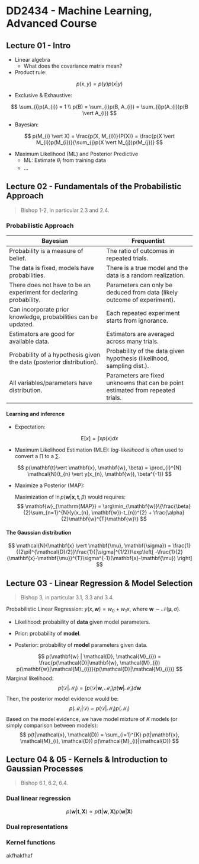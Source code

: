 # DD2434 - Machine Learning, Advanced Course

## Lecture 01 - Intro

- Linear algebra
  - What does the covariance matrix mean?
- Product rule:

$$
p(x,y) = p(y)p(x \vert y)
$$

- Exclusive & Exhaustive:

$$
\sum_{i}p(A_{i}) = 1 \\
p(B) = \sum_{i}p(B, A_{i}) = \sum_{i}p(A_{i})p(B \vert A_{i})
$$

- Bayesian:

$$
p(M_{i} \vert X) = \frac{p(X, M_{i})}{P(X)} = \frac{p(X \vert M_{i})p(M_{i})}{\sum_{j}p(X \vert M_{j})p(M_{j})}
$$

- Maximum Likelihood (ML) and Posterior Predictive
  - ML: Estimate $\theta_{i}$ from training data 
  - ...



## Lecture 02 - Fundamentals of the Probabilistic Approach

> Bishop 1-2, in particular 2.3 and 2.4.

### Probabilistic Approach

| Bayesian                                                     | Frequentist                                                  |
| ------------------------------------------------------------ | ------------------------------------------------------------ |
| Probability is a measure of belief.                          | The ratio of outcomes in repeated trials.                    |
| The data is fixed, models have probabilities.                | There is a true model and the data is a random realization.  |
| There does not have to be an experiment for declaring probability. | Parameters can only be deduced from data (likely outcome of experiment). |
| Can incorporate prior knowledge, probabilities can be updated. | Each repeated experiment starts from ignorance.              |
| Estimators are good for available data.                      | Estimators are averaged across many trials.                  |
| Probability of a hypothesis given the data (posterior distribution). | Probability of the data given hypothesis (likelihood, sampling dist.). |
| All variables/parameters have distribution.                  | Parameters are fixed unknowns that can be point estimated from repeated trials. |

#### Learning and inference

- Expectation:

$$
\mathrm{E}[x] = \int xp (x) dx
$$

- Maximum Likelihood Estimation (MLE): *log-likelihood* is often used to convert a $\prod$ to a $\sum$.

$$
p(\mathbf{t}\vert \mathbf{x}, \mathbf{w}, \beta) = \prod_{i}^{N} \mathcal{N}(t_{n} \vert y(x_{n}, \mathbf{w}), \beta^{-1})
$$

- Maximize a Posterior (MAP):

  Maximization of $\ln p(\mathbf{w}\vert \mathbf{x}, \mathbf{t}, \beta)$ would requires:
$$
\mathbf{w}_{\mathrm{MAP}} = \arg\min_{\mathbf{w}}\{\frac{\beta}{2}\sum_{n=1}^{N}(y(x_{n}, \mathbf{w})-t_{n})^{2} + \frac{\alpha}{2}\mathbf{w}^{T}\mathbf{w}\}
$$



#### The Gaussian distribution

$$
\mathcal{N}(\mathbf{x} \vert \mathbf{\mu}, \mathbf{\sigma}) = \frac{1}{(2\pi)^{\mathcal{D}/2}}\frac{1}{|\sigma|^{1/2}}\exp\left[ -\frac{1}{2}(\mathbf{x}-\mathbf{\mu})^{T}\sigma^{-1}(\mathbf{x}-\mathbf{\mu}) \right]
$$






## Lecture 03 - Linear Regression & Model Selection

> Bishop 3, in particular 3.1, 3.3 and 3.4.

Probabilistic Linear Regression: $y(x, \mathbf{w}) = w_{0} + w_{1} x$, where $\mathbf{w} \sim \mathcal{N}(\mathbf{\mu}, \sigma)$.



- Likelihood: probability of **data** given model parameters.

- Prior: probability of **model**.

- Posterior: probability of **model** parameters given data.



$$
p(\mathbf{w} | \mathcal{D}, \mathcal{M}_{i}) = \frac{p(\mathcal{D}|\mathbf{w}, \mathcal{M}_{i}) p(\mathbf{w}|\mathcal{M}_{i})}{p(\mathcal{D}|\mathcal{M}_{i})}
$$
Marginal likelihood:
$$
p(\mathcal{D}|\mathcal{M}_{i}) = \int p(\mathcal{D}|\mathbf{w}, \mathcal{M}_{i}) p(\mathbf{w}|\mathcal{M}_{i}) d\mathbf{w}
$$
Then, the posterior model evidence would be:
$$
p(\mathcal{M}_{i}|\mathcal{D}) \propto p(\mathcal{D}|\mathcal{M}_{i}) p(\mathcal{M}_{i})
$$
Based on the model evidence, we have model mixture of $K$ models (or simply comparison between models):
$$
p(t|\mathcal{x}, \mathcal{D}) = \sum_{i=1}^{K} p(t|\mathbf{x}, \mathcal{M}_{i}, \mathcal{D}) p(\mathcal{M}_{i}|\mathcal{D})
$$




## Lecture 04 & 05 - Kernels & Introduction to Gaussian Processes

> Bishop 6.1, 6.2, 6.4.

### Dual linear regression

$$
p(\mathbf{w}|\mathbf{t}, \mathbf{X}) \propto p(\mathbf{t}|\mathbf{w}, \mathbf{X}) p(\mathbf{w}|\mathbf{X})
$$



### Dual representations



### Kernel functions

akfhakfhaf